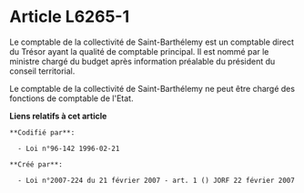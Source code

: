 # Article L6265-1

Le comptable de la collectivité de Saint-Barthélemy est un comptable direct du Trésor ayant la qualité de comptable
principal. Il est nommé par le ministre chargé du budget après information préalable du président du conseil territorial.

Le comptable de la collectivité de Saint-Barthélemy ne peut être chargé des fonctions de comptable de l'Etat.

**Liens relatifs à cet article**

	**Codifié par**:

	  - Loi n°96-142 1996-02-21

	**Créé par**:

	  - Loi n°2007-224 du 21 février 2007 - art. 1 () JORF 22 février 2007
